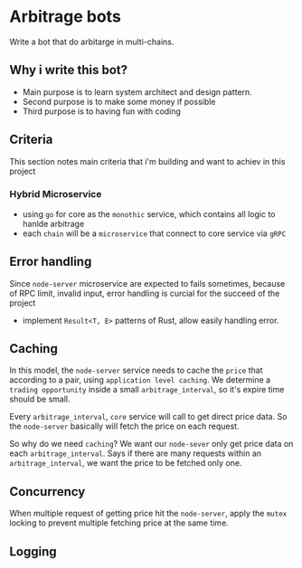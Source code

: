 # Arbitrage bots

Write a bot that do arbitarge in multi-chains.

## Why i write this bot?

- Main purpose is to learn system architect and design pattern.
- Second purpose is to make some money if possible
- Third purpose is to having fun with coding

## Criteria

This section notes main criteria that i'm building and want to achiev in this project

### Hybrid Microservice

- using `go` for core as the `monothic` service, which contains all logic to hanlde arbitrage
- each `chain` will be a `microservice` that connect to core service via `gRPC`

## Error handling

Since `node-server` microservice are expected to fails sometimes, because of RPC limit, invalid input, error handling is curcial for the succeed of the project

- implement `Result<T, E>` patterns of Rust, allow easily handling error.

## Caching

In this model, the `node-server` service needs to cache the `price` that according to a pair, using `application level caching`. We determine a `trading opportunity` inside a small `arbitrage_interval`, so it's expire time should be small.

Every `arbitrage_interval`, `core` service will call to get direct price data. So the `node-server` basically will fetch the price on each request.

So why do we need `caching`? We want our `node-sever` only get price data on each `arbitrage_interval`. Says if there are many requests within an `arbitrage_interval`, we want the price to be fetched only one.

## Concurrency

When multiple request of getting price hit the `node-server`, apply the `mutex` locking to prevent multiple fetching price at the same time.

## Logging
